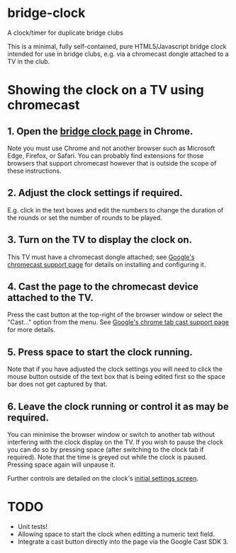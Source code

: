 # bridge-clock

A clock/timer for duplicate bridge clubs

This is a minimal, fully self-contained, pure HTML5/Javascript bridge clock intended for use in bridge clubs, e.g. via a chromecast dongle attached to a TV in the club.

# Showing the clock on a TV using chromecast

## 1. Open the [bridge clock page](https://duaneg.github.io/bridge-clock/) in Chrome.

Note you must use Chrome and not another browser such as Microsoft Edge, Firefox, or Safari. You can probably find extensions for those browsers that support chromecast however that is outside the scope of these instructions.

## 2. Adjust the clock settings if required.

E.g. click in the text boxes and edit the numbers to change the duration of the rounds or set the number of rounds to be played.

## 3. Turn on the TV to display the clock on.
This TV must have a chromecast dongle attached; see [Google's chromecast support page](https://support.google.com/chromecast/chromecast/) for details on installing and configuring it.

## 4. Cast the page to the chromecast device attached to the TV.

Press the cast button at the top-right of the browser window or select the "Cast..." option from the menu. See [Google's chrome tab cast support page](https://support.google.com/chromecast/answer/3228332) for more details.

## 5. Press space to start the clock running.

Note that if you have adjusted the clock settings you will need to click the mouse button outside of the text box that is being edited first so the space bar does not get captured by that.

## 6. Leave the clock running or control it as may be required.

You can minimise the browser window or switch to another tab without interfering with the clock display on the TV. If you wish to pause the clock you can do so by pressing space (after switching to the clock tab if required). Note that the time is greyed out while the clock is paused. Pressing space again will unpause it.

Further controls are detailed on the clock's [initial settings screen](https://duaneg.github.io/bridge-clock/).

# TODO
 * Unit tests!
 * Allowing space to start the clock when editting a numeric text field.
 * Integrate a cast button directly into the page via the Google Cast SDK 3.
